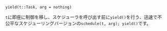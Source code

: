 ```
yield(t::Task, arg = nothing)
```

`t`に即座に制御を移し、スケジューラを呼び出す前に`yield()`を行う、迅速で不公平なスケジューリングバージョンの`schedule(t, arg); yield()`です。
